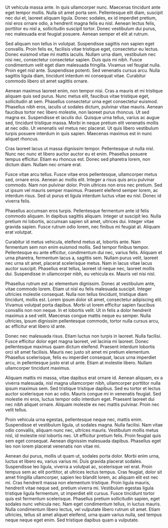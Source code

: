 Ut vehicula massa ante. In quis ullamcorper nunc. Maecenas tincidunt ante eget tempor mollis. Nulla sit amet porta sem. Pellentesque elit diam, suscipit nec dui et, laoreet aliquam ligula. Donec sodales, ex id imperdiet pretium, nisl eros ornare odio, a hendrerit magna felis eu nisl. Aenean lectus felis, porttitor eu nisl a, sollicitudin suscipit tortor. Donec vestibulum dui purus, nec malesuada erat feugiat posuere. Aenean semper et elit at rutrum.

Sed aliquam non tellus in volutpat. Suspendisse sagittis non sapien eget convallis. Proin felis ex, facilisis vitae tristique eget, consectetur eu lectus. Donec euismod vitae mi mattis iaculis. Nullam urna diam, vestibulum nec nisi nec, consectetur consectetur sapien. Duis quis mi nibh. Fusce condimentum velit eget diam malesuada fringilla. Vivamus vel feugiat nulla. Proin eget nisl ante. Suspendisse potenti. Sed venenatis cursus arcu. Nulla sagittis ligula diam, tincidunt interdum mi consequat vitae. Curabitur commodo libero sit amet sagittis ornare.

Aenean maximus laoreet enim, non tempor nisi. Cras a mauris et mi tristique aliquam quis sed purus. Nunc metus elit, faucibus vitae tristique eget, sollicitudin at sem. Phasellus consectetur urna eget consectetur euismod. Phasellus nibh eros, iaculis ut sodales dictum, pulvinar vitae mauris. Aenean faucibus tortor nec libero molestie, non laoreet purus rhoncus. Ut sed magna ex. Suspendisse et iaculis dui. Quisque urna tellus, varius ac augue sed, tincidunt tristique massa. Morbi in neque pretium elit venenatis mollis at nec odio. Ut venenatis vel metus nec placerat. Ut quis libero vestibulum turpis posuere interdum in quis sapien. Maecenas maximus est in nunc aliquet rhoncus.

Cras laoreet lacus ut massa dignissim tempor. Pellentesque ut nulla nisl. Nunc nec nunc et libero auctor auctor eu et enim. Phasellus posuere tempus efficitur. Etiam eu rhoncus est. Donec sed pharetra lorem, non dictum diam. Nullam nec ornare erat.

Fusce vitae arcu tellus. Fusce vitae eros pellentesque, ullamcorper metus sed, ornare eros. Aenean ac mollis elit. Integer a risus quis arcu pulvinar commodo. Nam non pulvinar dolor. Proin ultrices non eros nec pretium. Sed ut ipsum vel mauris semper maximus. Praesent eleifend semper lorem, ac interdum risus. Sed ut purus et ligula interdum luctus vitae eu nisl. Donec id viverra felis.

Phasellus accumsan eros turpis. Pellentesque fermentum ante id felis commodo aliquam. In dapibus sagittis aliquam. Integer ut suscipit leo. Nulla pretium mi lobortis, accumsan sapien sit amet, ultrices dui. Integer vitae gravida sapien. Fusce rutrum odio lorem, nec finibus mi feugiat at. Aliquam erat volutpat.

Curabitur id metus vehicula, eleifend metus at, lobortis ante. Nam fermentum sem non enim euismod mollis. Sed tempor finibus tempor. Pellentesque eu ante efficitur, condimentum dui nec, varius felis. Aliquam et urna pharetra, fermentum lacus a, sagittis sem. Nullam purus velit, laoreet nec urna sit amet, placerat scelerisque metus. Nam in lacus vitae lacus auctor suscipit. Phasellus erat tellus, laoreet id neque nec, laoreet mollis dui. Suspendisse in ullamcorper nibh, eu vehicula ex. Mauris vel nisi nisl.

Phasellus rutrum est ac elementum dignissim. Donec at vestibulum ante, vitae commodo lorem. Etiam ut nisl eu felis malesuada suscipit. Integer ultricies molestie consequat. Nulla non tellus tincidunt, tristique diam tincidunt, mollis est. Lorem ipsum dolor sit amet, consectetur adipiscing elit. Vivamus volutpat porta dapibus. Morbi ut lorem efficitur sapien faucibus convallis non non neque. In et lobortis velit. Ut in felis a dolor hendrerit maximus a sed velit. Maecenas congue mattis neque eu semper. Nulla ultricies, ipsum dignissim pellentesque commodo, tortor nulla cursus arcu, ac efficitur erat libero id ante.

Donec nec malesuada risus. Etiam luctus non turpis in laoreet. Nulla facilisi. Fusce efficitur dolor eget magna laoreet, vel lacinia mi laoreet. Donec pellentesque maximus quam dictum eleifend. Praesent interdum lobortis orci sit amet facilisis. Mauris nec justo sit amet mi pretium elementum. Phasellus scelerisque, felis eu imperdiet consequat, lacus urna imperdiet arcu, in pellentesque justo erat ut ante. Etiam at molestie libero. Nullam ullamcorper tincidunt maximus.

Aliquam mattis mi massa, vitae dapibus erat ornare id. Aenean aliquam, ex a viverra malesuada, nisl magna ullamcorper nibh, ullamcorper porttitor nulla ipsum maximus sem. Sed tristique tristique dapibus. Sed eu tortor et lectus auctor scelerisque non ac odio. Mauris congue mi in venenatis feugiat. Sed molestie mi eros, luctus tempor odio interdum eget. Praesent laoreet dui nec nibh aliquet ornare. Aliquam molestie ex nec mattis pulvinar. Proin nec velit tellus.

Proin vehicula urna egestas, pellentesque neque nec, mattis enim. Suspendisse et vestibulum ligula, ut sodales magna. Nulla facilisi. Nam vitae odio convallis, aliquam nunc nec, ultrices mauris. Vestibulum mollis metus nisl, id molestie nisl lobortis nec. Ut efficitur pretium felis. Proin feugiat quis sem eget consequat. Aenean dignissim malesuada dapibus. Phasellus eget leo non lorem placerat venenatis non vitae mi.

Aenean dui purus, mollis ut quam ut, sodales porta dolor. Morbi enim urna, luctus et libero eu, varius varius mi. Duis gravida placerat sodales. Suspendisse leo ligula, viverra a volutpat ac, scelerisque vel erat. Proin tempus sem ac elit porttitor, at ultrices lectus tempus. Cras feugiat, dolor sit amet fringilla ullamcorper, sapien leo blandit lorem, ac aliquam elit est nec mi. Cras hendrerit massa non elementum tristique. Proin ligula mauris, hendrerit vitae neque sed, pretium viverra mi. Vestibulum egestas ligula tristique ligula fermentum, ut imperdiet elit cursus. Fusce tincidunt tortor quis est fermentum scelerisque. Phasellus pretium sollicitudin sapien, eget sodales nunc vehicula nec. Nam eget condimentum tellus, in luctus mauris. Nulla condimentum libero lectus, vel vulputate libero rutrum sit amet. Etiam ultricies, tellus sit amet aliquet eleifend, urna quam varius nulla, sed tempus neque neque eget enim. Sed tristique dapibus quam a vulputate.